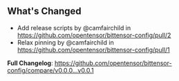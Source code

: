 ## What's Changed
* Add release scripts by @camfairchild in https://github.com/opentensor/bittensor-config/pull/2
* Relax pinning by @camfairchild in https://github.com/opentensor/bittensor-config/pull/1  

  
**Full Changelog**: https://github.com/opentensor/bittensor-config/compare/v0.0.0...v0.0.1
